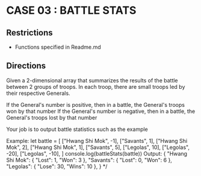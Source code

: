 # CASE 03 : BATTLE STATS

## Restrictions
- Functions specified in Readme.md


## Directions

Given a 2-dimensional array that summarizes the results of the battle between 2 groups of troops. In each troop,
there are small troops led by their respective Generals.

If the General's number is positive, then in a battle, the General's troops won by that number
If the General's number is negative, then in a battle, the General's troops lost by that number

Your job is to output battle statistics such as the example

Example:
let battle = [
["Hwang Shi Mok", -1],
["Savants", 1],
["Hwang Shi Mok", 2],
["Hwang Shi Mok", 1],
["Savants", 5],
["Legolas", 10],
["Legolas", -20],
["Legolas", -10],
]
console.log(battleStats(battle))
Output:
{
"Hwang Shi Mok": {
"Lost": 1,
"Won": 3
},
"Savants": {
"Lost": 0,
"Won": 6 
},
 "Legolas": {
 "Lose": 30,
 "Wins": 10
 },
} */
